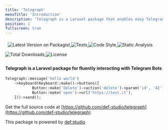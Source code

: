 ```yaml
---
title: 'Telegraph'
menuTitle: 'Introduction'
description: 'Telegraph is a Laravel package that enables easy Telegram Bots interaction'
position: 1
fullscreen: true
---
```


<img src="https://banners.beyondco.de/Laravel%20Telegraph.png?theme=light&packageManager=composer+require&packageName=defstudio%2Ftelegraph&pattern=architect&style=style_1&description=Telegram+bots+made+easy&md=1&showWatermark=1&fontSize=100px&images=phone-outgoing" class="light-img" alt=""/>
<img src="https://banners.beyondco.de/Laravel%20Telegraph.png?theme=dark&packageManager=composer+require&packageName=defstudio%2Ftelegraph&pattern=architect&style=style_1&description=Telegram+bots+made+easy&md=1&showWatermark=1&fontSize=100px&images=phone-outgoing" class="dark-img" alt=""/>


<a href="https://packagist.org/packages/defstudio/telegraph" target="_blank">
    <img style="display: inline-block; margin-top: 0.5em; margin-bottom: 0.5em" src="https://img.shields.io/packagist/v/defstudio/telegraph.svg?style=flat-square" alt="Latest Version on Packagist">
</a>

<a href="https://github.com/def-studio/telegraph/actions?query=workflow%3Arun-tests+branch%3Amain" target="_blank">
    <img style="display: inline-block; margin-top: 0.5em; margin-bottom: 0.5em" src="https://img.shields.io/github/workflow/status/def-studio/telegraph/run-tests?label=tests" alt="Tests">
</a>

<a href="https://github.com/def-studio/telegraph/actions?query=workflow%3Alint+branch%3Amain" target="_blank">
    <img style="display: inline-block; margin-top: 0.5em; margin-bottom: 0.5em" src="https://img.shields.io/github/workflow/status/def-studio/telegraph/lint?label=code%20style" alt="Code Style">
</a>

<a href="https://github.com/def-studio/telegraph/actions?query=workflow%3Aphpstan+branch%3Amain" target="_blank">
    <img style="display: inline-block; margin-top: 0.5em; margin-bottom: 0.5em" src="https://img.shields.io/github/workflow/status/def-studio/telegraph/phpstan?label=phpstan" alt="Static Analysis">
</a>

<a href="https://packagist.org/packages/defstudio/telegraph" target="_blank">
    <img style="display: inline-block; margin-top: 0.5em; margin-bottom: 0.5em" src="https://img.shields.io/packagist/dt/defstudio/telegraph.svg?style=flat-square" alt="Total Downloads">
</a>

<a href="https://packagist.org/packages/defstudio/telegraph" target="_blank">
    <img style="display: inline-block; margin-top: 0.5em; margin-bottom: 0.5em" src="https://img.shields.io/packagist/l/defstudio/telegraph" alt="License">
</a>


#### Telegraph is a Laravel package for fluently interacting with Telegram Bots

```php
Telegraph::message('hello world')
    ->keyboard(Keyboard::make()->buttons([
            Button::make('Delete')->action('delete')->param('id', '42'),
            Button::make('open')->url('https://test.it'),
    ]))->send();
```

Get the full source code at [https://github.com/def-studio/telegraph](https://github.com/def-studio/telegraph)


This package is powered by [def:studio](https://github.com/def-studio)
